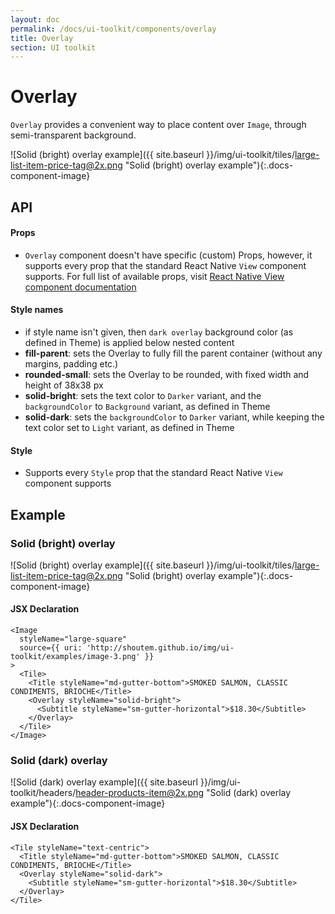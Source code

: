 ```yaml
---
layout: doc
permalink: /docs/ui-toolkit/components/overlay
title: Overlay
section: UI toolkit
---
```


# Overlay 

`Overlay` provides a convenient way to place content over `Image`, through semi-transparent background.

![Solid (bright) overlay example]({{ site.baseurl }}/img/ui-toolkit/tiles/large-list-item-price-tag@2x.png "Solid (bright) overlay example"){:.docs-component-image}

## API

#### Props

* `Overlay` component doesn't have specific (custom) Props, however, it supports every prop that the standard React Native `View` component supports. For full list of available props, visit 
[React Native View component documentation](https://facebook.github.io/react-native/docs/view.html "React Native View component documentation")  

#### Style names

* if style name isn't given, then `dark overlay` background color (as defined in Theme) is applied below nested content
* **fill-parent**: sets the Overlay to fully fill the parent container (without any margins, padding etc.)
* **rounded-small**: sets the Overlay to be rounded, with fixed width and height of 38x38 px
* **solid-bright**: sets the text color to `Darker` variant, and the `backgroundColor` to `Background` variant, as defined in Theme
* **solid-dark**: sets the `backgroundColor` to `Darker` variant, while keeping the text color set to `Light` variant, as defined in Theme

#### Style
* Supports every `Style` prop that the standard React Native `View` component supports 


## Example

### Solid (bright) overlay
![Solid (bright) overlay example]({{ site.baseurl }}/img/ui-toolkit/tiles/large-list-item-price-tag@2x.png "Solid (bright) overlay example"){:.docs-component-image}

#### JSX Declaration
```JSX
<Image
  styleName="large-square"
  source={{ uri: 'http://shoutem.github.io/img/ui-toolkit/examples/image-3.png' }}
>
  <Tile>
    <Title styleName="md-gutter-bottom">SMOKED SALMON, CLASSIC CONDIMENTS, BRIOCHE</Title>
    <Overlay styleName="solid-bright">
      <Subtitle styleName="sm-gutter-horizontal">$18.30</Subtitle>
    </Overlay>
  </Tile>
</Image>
```
  
### Solid (dark) overlay
![Solid (dark) overlay example]({{ site.baseurl }}/img/ui-toolkit/headers/header-products-item@2x.png "Solid (dark) overlay example"){:.docs-component-image}

#### JSX Declaration
```JSX
<Tile styleName="text-centric">
  <Title styleName="md-gutter-bottom">SMOKED SALMON, CLASSIC CONDIMENTS, BRIOCHE</Title>
  <Overlay styleName="solid-dark">
    <Subtitle styleName="sm-gutter-horizontal">$18.30</Subtitle>
  </Overlay>
</Tile>
```
    



